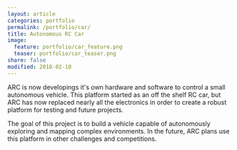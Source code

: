```yaml
---
layout: article
categories: portfolio
permalink: /portfolio/car/
title: Autonomous RC Car
image:
  feature: portfolio/car_feature.png
  teaser: portfolio/car_teaser.png
share: false
modified: 2018-02-10
---
```

ARC is now developings it's own hardware and software to control a small autonomous vehicle. This platform started as an off the shelf RC car, but ARC has now replaced nearly all the electronics in order to create a robust platform for testing and future projects.

The goal of this project is to build a vehicle capable of autonomously exploring and mapping complex environments. In the future, ARC plans use this platform in other challenges and competitions.